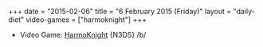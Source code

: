 +++
date = "2015-02-06"
title = "6 February 2015 (Friday)"
layout = "daily-diet"
video-games = ["harmoknight"]
+++

<ul>
<li class="entry video-games">Video Game: <a href="/video-games/harmoknight">HarmoKnight</a> {N3DS} /b/</li>
</ul>